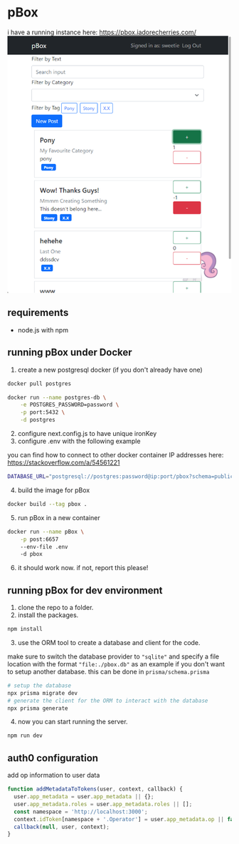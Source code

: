# pBox

i have a running instance here: https://pbox.iadorecherries.com/
![Screenshot of pBox Usage](screenshot.png)

## requirements
- node.js with npm

## running pBox under Docker
1. create a new postgresql docker (if you don't already have one)
```sh
docker pull postgres
```
```sh
docker run --name postgres-db \
    -e POSTGRES_PASSWORD=password \
    -p port:5432 \
    -d postgres
```
2. configure next.config.js to have unique ironKey
3. configure .env with the following example

you can find how to connect to other docker container IP addresses here: https://stackoverflow.com/a/54561221
```sh
DATABASE_URL="postgresql://postgres:password@ip:port/pbox?schema=public"
```
4. build the image for pBox
```sh
docker build --tag pbox .
```
5. run pBox in a new container
```sh
docker run --name pBox \
    -p post:6657
    --env-file .env
    -d pbox
```
6. it should work now. if not, report this please!

## running pBox for dev environment

1. clone the repo to a folder.
2. install the packages.
```sh
npm install
```
3. use the ORM tool to create a database and client for the code.

make sure to switch the database provider to `"sqlite"` and specify a file location with
the format `"file:./pbox.db"` as an example if you don't want to setup another
database. this can be done in `prisma/schema.prisma`

```sh
# setup the database
npx prisma migrate dev
# generate the client for the ORM to interact with the database
npx prisma generate
```
4. now you can start running the server.
```sh
npm run dev
``` 
## auth0 configuration

add op information to user data
```js
function addMetadataToTokens(user, context, callback) {
  user.app_metadata = user.app_metadata || {};
  user.app_metadata.roles = user.app_metadata.roles || [];
  const namespace = 'http://localhost:3000';
  context.idToken[namespace + '.Operator'] = user.app_metadata.op || false;
  callback(null, user, context);
}
```